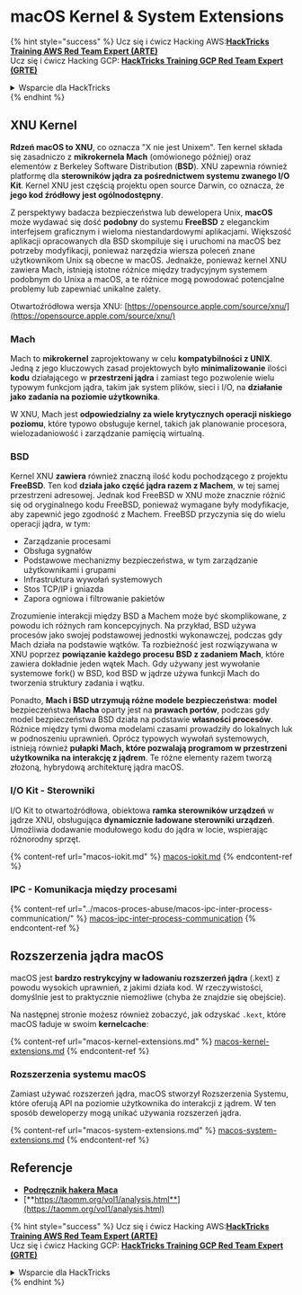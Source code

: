 # macOS Kernel & System Extensions

{% hint style="success" %}
Ucz się i ćwicz Hacking AWS:<img src="../../../.gitbook/assets/arte.png" alt="" data-size="line">[**HackTricks Training AWS Red Team Expert (ARTE)**](https://training.hacktricks.xyz/courses/arte)<img src="../../../.gitbook/assets/arte.png" alt="" data-size="line">\
Ucz się i ćwicz Hacking GCP: <img src="../../../.gitbook/assets/grte.png" alt="" data-size="line">[**HackTricks Training GCP Red Team Expert (GRTE)**<img src="../../../.gitbook/assets/grte.png" alt="" data-size="line">](https://training.hacktricks.xyz/courses/grte)

<details>

<summary>Wsparcie dla HackTricks</summary>

* Sprawdź [**plany subskrypcyjne**](https://github.com/sponsors/carlospolop)!
* **Dołącz do** 💬 [**grupy Discord**](https://discord.gg/hRep4RUj7f) lub [**grupy telegram**](https://t.me/peass) lub **śledź** nas na **Twitterze** 🐦 [**@hacktricks\_live**](https://twitter.com/hacktricks\_live)**.**
* **Podziel się sztuczkami hackingowymi, przesyłając PR-y do** [**HackTricks**](https://github.com/carlospolop/hacktricks) i [**HackTricks Cloud**](https://github.com/carlospolop/hacktricks-cloud) repozytoriów github.

</details>
{% endhint %}

## XNU Kernel

**Rdzeń macOS to XNU**, co oznacza "X nie jest Unixem". Ten kernel składa się zasadniczo z **mikrokernela Mach** (omówionego później) oraz elementów z Berkeley Software Distribution (**BSD**). XNU zapewnia również platformę dla **sterowników jądra za pośrednictwem systemu zwanego I/O Kit**. Kernel XNU jest częścią projektu open source Darwin, co oznacza, że **jego kod źródłowy jest ogólnodostępny**.

Z perspektywy badacza bezpieczeństwa lub dewelopera Unix, **macOS** może wydawać się dość **podobny** do systemu **FreeBSD** z eleganckim interfejsem graficznym i wieloma niestandardowymi aplikacjami. Większość aplikacji opracowanych dla BSD skompiluje się i uruchomi na macOS bez potrzeby modyfikacji, ponieważ narzędzia wiersza poleceń znane użytkownikom Unix są obecne w macOS. Jednakże, ponieważ kernel XNU zawiera Mach, istnieją istotne różnice między tradycyjnym systemem podobnym do Unixa a macOS, a te różnice mogą powodować potencjalne problemy lub zapewniać unikalne zalety.

Otwartoźródłowa wersja XNU: [https://opensource.apple.com/source/xnu/](https://opensource.apple.com/source/xnu/)

### Mach

Mach to **mikrokernel** zaprojektowany w celu **kompatybilności z UNIX**. Jedną z jego kluczowych zasad projektowych było **minimalizowanie** ilości **kodu** działającego w **przestrzeni jądra** i zamiast tego pozwolenie wielu typowym funkcjom jądra, takim jak system plików, sieci i I/O, na **działanie jako zadania na poziomie użytkownika**.

W XNU, Mach jest **odpowiedzialny za wiele krytycznych operacji niskiego poziomu**, które typowo obsługuje kernel, takich jak planowanie procesora, wielozadaniowość i zarządzanie pamięcią wirtualną.

### BSD

Kernel XNU **zawiera** również znaczną ilość kodu pochodzącego z projektu **FreeBSD**. Ten kod **działa jako część jądra razem z Machem**, w tej samej przestrzeni adresowej. Jednak kod FreeBSD w XNU może znacznie różnić się od oryginalnego kodu FreeBSD, ponieważ wymagane były modyfikacje, aby zapewnić jego zgodność z Machem. FreeBSD przyczynia się do wielu operacji jądra, w tym:

* Zarządzanie procesami
* Obsługa sygnałów
* Podstawowe mechanizmy bezpieczeństwa, w tym zarządzanie użytkownikami i grupami
* Infrastruktura wywołań systemowych
* Stos TCP/IP i gniazda
* Zapora ogniowa i filtrowanie pakietów

Zrozumienie interakcji między BSD a Machem może być skomplikowane, z powodu ich różnych ram koncepcyjnych. Na przykład, BSD używa procesów jako swojej podstawowej jednostki wykonawczej, podczas gdy Mach działa na podstawie wątków. Ta rozbieżność jest rozwiązywana w XNU poprzez **powiązanie każdego procesu BSD z zadaniem Mach**, które zawiera dokładnie jeden wątek Mach. Gdy używany jest wywołanie systemowe fork() w BSD, kod BSD w jądrze używa funkcji Mach do tworzenia struktury zadania i wątku.

Ponadto, **Mach i BSD utrzymują różne modele bezpieczeństwa**: **model** bezpieczeństwa **Macha** oparty jest na **prawach portów**, podczas gdy model bezpieczeństwa BSD działa na podstawie **własności procesów**. Różnice między tymi dwoma modelami czasami prowadziły do lokalnych luk w podnoszeniu uprawnień. Oprócz typowych wywołań systemowych, istnieją również **pułapki Mach, które pozwalają programom w przestrzeni użytkownika na interakcję z jądrem**. Te różne elementy razem tworzą złożoną, hybrydową architekturę jądra macOS.

### I/O Kit - Sterowniki

I/O Kit to otwartoźródłowa, obiektowa **ramka sterowników urządzeń** w jądrze XNU, obsługująca **dynamicznie ładowane sterowniki urządzeń**. Umożliwia dodawanie modułowego kodu do jądra w locie, wspierając różnorodny sprzęt.

{% content-ref url="macos-iokit.md" %}
[macos-iokit.md](macos-iokit.md)
{% endcontent-ref %}

### IPC - Komunikacja między procesami

{% content-ref url="../macos-proces-abuse/macos-ipc-inter-process-communication/" %}
[macos-ipc-inter-process-communication](../macos-proces-abuse/macos-ipc-inter-process-communication/)
{% endcontent-ref %}

## Rozszerzenia jądra macOS

macOS jest **bardzo restrykcyjny w ładowaniu rozszerzeń jądra** (.kext) z powodu wysokich uprawnień, z jakimi działa kod. W rzeczywistości, domyślnie jest to praktycznie niemożliwe (chyba że znajdzie się obejście).

Na następnej stronie możesz również zobaczyć, jak odzyskać `.kext`, które macOS ładuje w swoim **kernelcache**:

{% content-ref url="macos-kernel-extensions.md" %}
[macos-kernel-extensions.md](macos-kernel-extensions.md)
{% endcontent-ref %}

### Rozszerzenia systemu macOS

Zamiast używać rozszerzeń jądra, macOS stworzył Rozszerzenia Systemu, które oferują API na poziomie użytkownika do interakcji z jądrem. W ten sposób deweloperzy mogą unikać używania rozszerzeń jądra.

{% content-ref url="macos-system-extensions.md" %}
[macos-system-extensions.md](macos-system-extensions.md)
{% endcontent-ref %}

## Referencje

* [**Podręcznik hakera Maca**](https://www.amazon.com/-/es/Charlie-Miller-ebook-dp-B004U7MUMU/dp/B004U7MUMU/ref=mt\_other?\_encoding=UTF8\&me=\&qid=)
* [**https://taomm.org/vol1/analysis.html**](https://taomm.org/vol1/analysis.html)

{% hint style="success" %}
Ucz się i ćwicz Hacking AWS:<img src="../../../.gitbook/assets/arte.png" alt="" data-size="line">[**HackTricks Training AWS Red Team Expert (ARTE)**](https://training.hacktricks.xyz/courses/arte)<img src="../../../.gitbook/assets/arte.png" alt="" data-size="line">\
Ucz się i ćwicz Hacking GCP: <img src="../../../.gitbook/assets/grte.png" alt="" data-size="line">[**HackTricks Training GCP Red Team Expert (GRTE)**<img src="../../../.gitbook/assets/grte.png" alt="" data-size="line">](https://training.hacktricks.xyz/courses/grte)

<details>

<summary>Wsparcie dla HackTricks</summary>

* Sprawdź [**plany subskrypcyjne**](https://github.com/sponsors/carlospolop)!
* **Dołącz do** 💬 [**grupy Discord**](https://discord.gg/hRep4RUj7f) lub [**grupy telegram**](https://t.me/peass) lub **śledź** nas na **Twitterze** 🐦 [**@hacktricks\_live**](https://twitter.com/hacktricks\_live)**.**
* **Podziel się sztuczkami hackingowymi, przesyłając PR-y do** [**HackTricks**](https://github.com/carlospolop/hacktricks) i [**HackTricks Cloud**](https://github.com/carlospolop/hacktricks-cloud) repozytoriów github.

</details>
{% endhint %}
